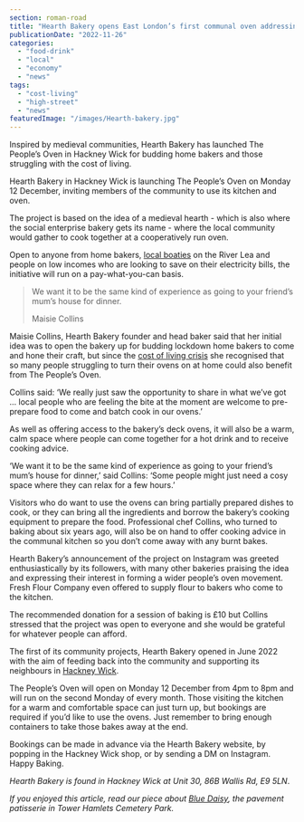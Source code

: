 ```yaml
---
section: roman-road
title: "Hearth Bakery opens East London’s first communal oven addressing the cost of living crisis"
publicationDate: "2022-11-26"
categories: 
  - "food-drink"
  - "local"
  - "economy"
  - "news"
tags: 
  - "cost-living"
  - "high-street"
  - "news"
featuredImage: "/images/Hearth-bakery.jpg"
---
```


Inspired by medieval communities, Hearth Bakery has launched The People’s Oven in Hackney Wick for budding home bakers and those struggling with the cost of living.

Hearth Bakery in Hackney Wick is launching The People’s Oven on Monday 12 December, inviting members of the community to use its kitchen and oven. 

The project is based on the idea of a medieval hearth - which is also where the social enterprise bakery gets its name - where the local community would gather to cook together at a cooperatively run oven. 

Open to anyone from home bakers, [local boaties](https://romanroadlondon.com/boat-life-regents-canal-photoessay/) on the River Lea and people on low incomes who are looking to save on their electricity bills, the initiative will run on a pay-what-you-can basis. 

> We want it to be the same kind of experience as going to your friend’s mum’s house for dinner.
> 
> Maisie Collins

Maisie Collins, Hearth Bakery founder and head baker said that her initial idea was to open the bakery up for budding lockdown home bakers to come and hone their craft, but since the [cost of living crisis](https://romanroadlondon.com/articles/cost-living/) she recognised that so many people struggling to turn their ovens on at home could also benefit from The People’s Oven. 

Collins said: ‘We really just saw the opportunity to share in what we’ve got … local people who are feeling the bite at the moment are welcome to pre-prepare food to come and batch cook in our ovens.’

As well as offering access to the bakery’s deck ovens, it will also be a warm, calm space where people can come together for a hot drink and to receive cooking advice. 

‘We want it to be the same kind of experience as going to your friend’s mum’s house for dinner,’ said Collins: ‘Some people might just need a cosy space where they can relax for a few hours.’

Visitors who do want to use the ovens can bring partially prepared dishes to cook, or they can bring all the ingredients and borrow the bakery’s cooking equipment to prepare the food. Professional chef Collins, who turned to baking about six years ago, will also be on hand to offer cooking advice in the communal kitchen so you don’t come away with any burnt bakes. 

Hearth Bakery’s announcement of the project on Instagram was greeted enthusiastically by its followers, with many other bakeries praising the idea and expressing their interest in forming a wider people’s oven movement. Fresh Flour Company even offered to supply flour to bakers who come to the kitchen. 

The recommended donation for a session of baking is £10 but Collins stressed that the project was open to everyone and she would be grateful for whatever people can afford. 

The first of its community projects, Hearth Bakery opened in June 2022 with the aim of feeding back into the community and supporting its neighbours in [Hackney Wick](https://romanroadlondon.com/hackney-wick-area-guide/).

The People’s Oven will open on Monday 12 December from 4pm to 8pm and will run on the second Monday of every month. Those visiting the kitchen for a warm and comfortable space can just turn up, but bookings are required if you’d like to use the ovens. Just remember to bring enough containers to take those bakes away at the end. 

Bookings can be made in advance via the Hearth Bakery website, by popping in the Hackney Wick shop, or by sending a DM on Instagram. Happy Baking.

_Hearth Bakery is found in Hackney Wick at Unit 30, 86B Wallis Rd, E9 5LN_.

_If you enjoyed this article, read our piece about_ [_Blue Daisy_](https://romanroadlondon.com/blue-daisy-tower-hamlets-cemetery-park/)_, the pavement patisserie in Tower Hamlets Cemetery Park._ 


